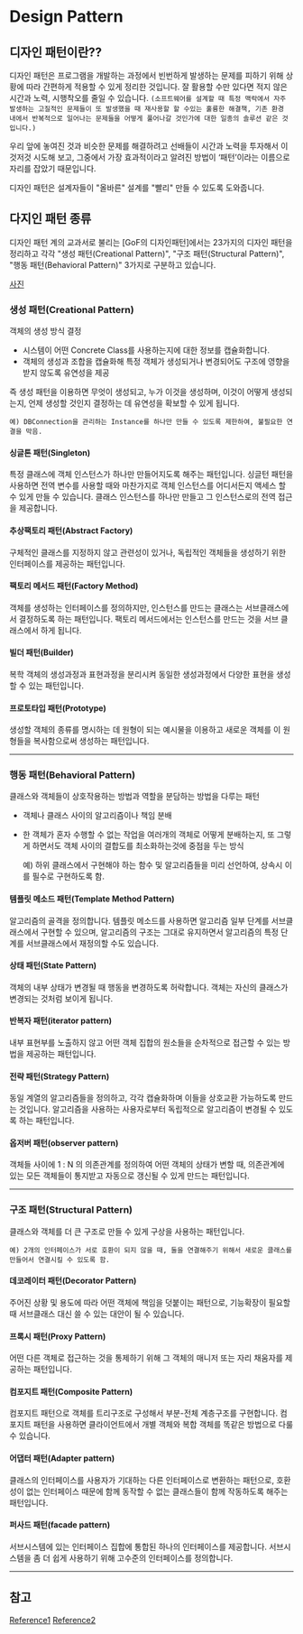 # Design Pattern




## 디자인 패턴이란??  

디자인 패턴은 프로그램을 개발하는 과정에서 빈번하게 발생하는 문제를 피하기 위해 상황에 따라 간편하게 적용할 수 있게 정리한 것입니다. 잘 활용할 수만 있다면 적지 않은 시간과 노력, 시행착오를 줄일 수 있습니다. ```(소프트웨어를 설계할 때 특정 맥락에서 자주 발생하는 고질적인 문제들이 또 발생했을 때 재사용할 할 수있는 훌륭한 해결책, 기존 환경 내에서 반복적으로 일어나는 문제들을 어떻게 풀어나갈 것인가에 대한 일종의 솔루션 같은 것입니다.)```

우리 앞에 놓여진 것과 비슷한 문제를 해결하려고 선배들이 시간과 노력을 투자해서 이것저것 시도해 보고, 그중에서 가장 효과적이라고 알려진 방법이 ‘패턴’이라는 이름으로 자리를 잡았기 때문입니다. 


디자인 패턴은 설계자들이 "올바른" 설계를 "빨리" 만들 수 있도록 도와줍니다.


## 다지인 패턴 종류

디자인 패턴 계의 교과서로 불리는 [GoF의 디자인패턴]에서는 23가지의 디자인 패턴을 정리하고 각각 "생성 패턴(Creational Pattern)", "구조 패턴(Structural Pattern)", "행동 패턴(Behavioral Pattern)" 3가지로 구분하고 있습니다.

[사진](https://www.hanbit.co.kr/channel/category/category_view.html?cms_code=CMS8616098823)


### 생성 패턴(Creational Pattern)

객체의 생성 방식 결정

- 시스템이 어떤 Concrete Class를 사용하는지에 대한 정보를 캡슐화합니다.
- 객체의 생성과 조합을 캡슐화해 특정 객체가 생성되거나 변경되어도 구조에 영향을 받지 않도록 유연성을 제공

즉 생성 패턴을 이용하면 무엇이 생성되고, 누가 이것을 생성하며, 이것이 어떻게 생성되는지, 언제 생성할 것인지 결정하는 데 유연성을 확보할 수 있게 됩니다.


    예) DBConnection을 관리하는 Instance를 하나만 만들 수 있도록 제한하여, 불필요한 연결을 막음.


#### 싱글톤 패턴(Singleton) 

특정 클래스에 객체 인스턴스가 하나만 만들어지도록 해주는 패턴입니다. 싱글턴 패턴을 사용하면 전역 변수를 사용할 때와 마찬가지로 객체 인스턴스를 어디서든지 액세스 할 수 있게 만들 수 있습니다. 클래스 인스턴스를 하나만 만들고 그 인스턴스로의 전역 접근을 제공합니다.

 
#### 추상팩토리 패턴(Abstract Factory) 

구체적인 클래스를 지정하지 않고 관련성이 있거나, 독립적인 객체들을 생성하기 위한 인터페이스를 제공하는 패턴입니다.

#### 팩토리 메서드 패턴(Factory Method) 
 
 객체를 생성하는 인터페이스를 정의하지만, 인스턴스를 만드는 클래스는 서브클래스에서 결정하도록 하는 패턴입니다. 팩토리 메서드에서는 인스턴스를 만드는 것을 서브 클래스에서 하게 됩니다.

#### 빌더 패턴(Builder) 

복학 객체의 생성과정과 표현과정을 분리시켜 동일한 생성과정에서 다양한 표현을 생성할 수 있는 패턴입니다.


#### 프로토타입 패턴(Prototype) 

생성할 객체의 종류를 명시하는 데 원형이 되는 예시물을 이용하고 새로운 객체를 이 원형들을 복사함으로써 생성하는 패턴입니다.


----

### 행동 패턴(Behavioral Pattern)

클래스와 객체들이 상호작용하는 방법과 역할을 분담하는 방법을 다루는 패턴

- 객체나 클래스 사이의 알고리즘이나 책임 분배
- 한 객체가 혼자 수행할 수 없는 작업을 여러개의 객체로 어떻게 분배하는지, 또 그렇게 하면서도 객체 사이의 결합도를 최소화하는것에 중점을 두는 방식


    예) 하위 클래스에서 구현해야 하는 함수 및 알고리즘들을 미리 선언하여, 상속시 이를 필수로 구현하도록 함.
  

#### 템플릿 메소드 패턴(Template Method Pattern)

알고리즘의 골격을 정의합니다. 템플릿 메소드를 사용하면 알고리즘 일부 단계를 서브클래스에서 구현할 수 있으며, 알고리즘의 구조는 그대로 유지하면서 알고리즘의 특정 단계를 서브클래스에서 재정의할 수도 있습니다.

#### 상태 패턴(State Pattern)

객체의 내부 상태가 변경될 때 행동을 변경하도록 허락합니다. 객체는 자신의 클래스가 변경되는 것처럼 보이게 됩니다.

#### 반복자 패턴(iterator pattern)

내부 표현부를 노출하지 않고 어떤 객체 집합의 원소들을 순차적으로 접근할 수 있는 방법을 제공하는 패턴입니다.

#### 전략 패턴(Strategy Pattern)

동일 계열의 알고리즘들을 정의하고, 각각 캡슐화하며 이들을 상호교환 가능하도록 만드는 것입니다. 알고리즘을 사용하는 사용자로부터 독립적으로 알고리즘이 변경될 수 있도록 하는 패턴입니다.

#### 옵저버 패턴(observer pattern)

객체들 사이에 1 : N 의 의존관계를 정의하여 어떤 객체의 상태가 변할 때, 의존관계에 있는 모든 객체들이 통지받고 자동으로 갱신될 수 있게 만드는 패턴입니다.

----

### 구조 패턴(Structural Pattern)

클래스와 객체를 더 큰 구조로 만들 수 있게 구상을 사용하는 패턴입니다.
 
    예) 2개의 인터페이스가 서로 호환이 되지 않을 때, 둘을 연결해주기 위해서 새로운 클래스를 만들어서 연결시킬 수 있도록 함.


#### 데코레이터 패턴(Decorator Pattern)

주어진 상황 및 용도에 따라 어떤 객체에 책임을 덧붙이는 패턴으로, 기능확장이 필요할 때 서브클래스 대신 쓸 수 있는 대안이 될 수 있습니다.

#### 프록시 패턴(Proxy Pattern)

어떤 다른 객체로 접근하는 것을 통제하기 위해 그 객체의 매니저 또는 자리 채움자를 제공하는 패턴입니다.

#### 컴포지트 패턴(Composite Pattern)

컴포지트 패턴으로 객체를 트리구조로 구성해서 부분-전체 계층구조를 구현합니다. 컴포지트 패턴을 사용하면 클라이언트에서 개별 객체와 복합 객체를 똑같은 방법으로 다룰 수 있습니다.

#### 어댑터 패턴(Adapter pattern)

클래스의 인터페이스를 사용자가 기대하는 다른 인터페이스로 변환하는 패턴으로, 호환성이 없는 인터페이스 때문에 함께 동작할 수 없는 클래스들이 함께 작동하도록 해주는 패턴입니다.

#### 퍼사드 패턴(facade pattern)

서브시스템에 있는 인터페이스 집합에 통합된 하나의 인터페이스를 제공합니다. 서브시스템을 좀 더 쉽게 사용하기 위해 고수준의 인터페이스를 정의합니다.

---

## 참고
[Reference1](https://www.hanbit.co.kr/channel/category/category_view.html?cms_code=CMS8616098823)
[Reference2](https://coding-factory.tistory.com/708)
